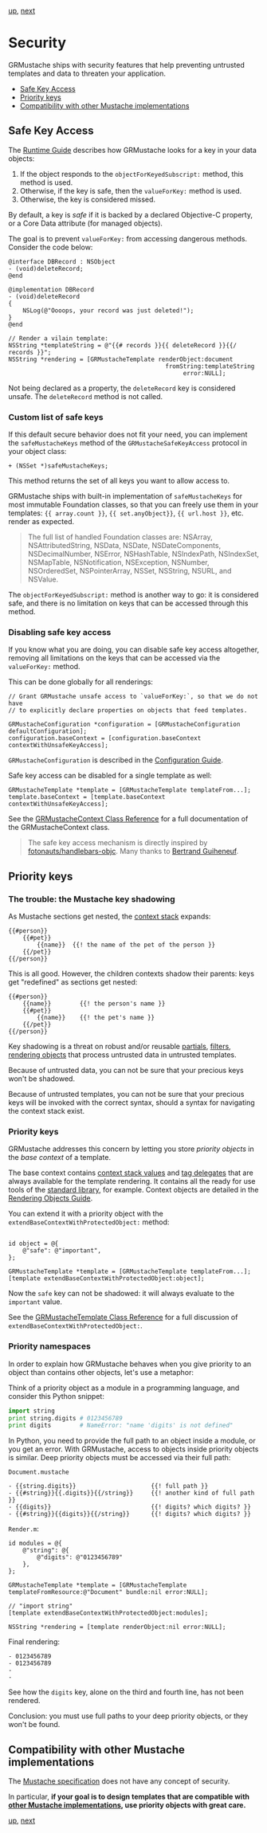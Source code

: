 [up](../../../../GRMustache#documentation), [next](template_repositories.md)

Security
========

GRMustache ships with security features that help preventing untrusted templates and data to threaten your application.

- [Safe Key Access](#safe-key-access)
- [Priority keys](#priority-keys)
- [Compatibility with other Mustache implementations](#compatibility-with-other-mustache-implementations)


Safe Key Access
---------------

The [Runtime Guide](runtime.md) describes how GRMustache looks for a key in your data objects:

1. If the object responds to the `objectForKeyedSubscript:` method, this method is used.
2. Otherwise, if the key is safe, then the `valueForKey:` method is used.
3. Otherwise, the key is considered missed.

By default, a key is *safe* if it is backed by a declared Objective-C property, or a Core Data attribute (for managed objects).

The goal is to prevent `valueForKey:` from accessing dangerous methods. Consider the code below:

```objc
@interface DBRecord : NSObject
- (void)deleteRecord;
@end

@implementation DBRecord
- (void)deleteRecord
{
    NSLog(@"Oooops, your record was just deleted!");
}
@end

// Render a vilain template:
NSString *templateString = @"{{# records }}{{ deleteRecord }}{{/ records }}";
NSString *rendering = [GRMustacheTemplate renderObject:document
                                            fromString:templateString
                                                 error:NULL];
```

Not being declared as a property, the `deleteRecord` key is considered unsafe. The `deleteRecord` method is not called.


### Custom list of safe keys

If this default secure behavior does not fit your need, you can implement the `safeMustacheKeys` method of the `GRMustacheSafeKeyAccess` protocol in your object class:

```objc
+ (NSSet *)safeMustacheKeys;
```

This method returns the set of all keys you want to allow access to.

GRMustache ships with built-in implementation of `safeMustacheKeys` for most immutable Foundation classes, so that you can freely use them in your templates: `{{ array.count }}`, `{{ set.anyObject}}`, `{{ url.host }}`, etc. render as expected.

> The full list of handled Foundation classes are: NSArray, NSAttributedString, NSData, NSDate, NSDateComponents, NSDecimalNumber, NSError, NSHashTable, NSIndexPath, NSIndexSet, NSMapTable, NSNotification, NSException, NSNumber, NSOrderedSet, NSPointerArray, NSSet, NSString, NSURL, and NSValue.

The `objectForKeyedSubscript:` method is another way to go: it is considered safe, and there is no limitation on keys that can be accessed through this method.


### Disabling safe key access

If you know what you are doing, you can disable safe key access altogether, removing all limitations on the keys that can be accessed via the `valueForKey:` method.

This can be done globally for all renderings:

```objc
// Grant GRMustache unsafe access to `valueForKey:`, so that we do not have
// to explicitly declare properties on objects that feed templates.

GRMustacheConfiguration *configuration = [GRMustacheConfiguration defaultConfiguration];
configuration.baseContext = [configuration.baseContext contextWithUnsafeKeyAccess];
```

`GRMustacheConfiguration` is described in the [Configuration Guide](configuration.md).

Safe key access can be disabled for a single template as well:

```objc
GRMustacheTemplate *template = [GRMustacheTemplate templateFrom...];
template.baseContext = [template.baseContext contextWithUnsafeKeyAccess];
```

See the [GRMustacheContext Class Reference](http://groue.github.io/GRMustache/Reference/Classes/GRMustacheContext.html) for a full documentation of the GRMustacheContext class.

> The safe key access mechanism is directly inspired by [fotonauts/handlebars-objc](https://github.com/fotonauts/handlebars-objc). Many thanks to [Bertrand Guiheneuf](https://github.com/bertrand).


Priority keys
-------------

### The trouble: the Mustache key shadowing

As Mustache sections get nested, the [context stack](runtime.md#the-context-stack) expands:

    {{#person}}
        {{#pet}}
            {{name}}  {{! the name of the pet of the person }}
        {{/pet}}
    {{/person}}

This is all good. However, the children contexts shadow their parents: keys get "redefined" as sections get nested:

    {{#person}}
        {{name}}        {{! the person's name }}
        {{#pet}}
            {{name}}    {{! the pet's name }}
        {{/pet}}
    {{/person}}

Key shadowing is a threat on robust and/or reusable [partials](partials.md), [filters](filters.md), [rendering objects](rendering_objects.md) that process untrusted data in untrusted templates.

Because of untrusted data, you can not be sure that your precious keys won't be shadowed.

Because of untrusted templates, you can not be sure that your precious keys will be invoked with the correct syntax, should a syntax for navigating the context stack exist.


### Priority keys

GRMustache addresses this concern by letting you store *priority objects* in the *base context* of a template.

The base context contains [context stack values](runtime.md#the-context-stack) and [tag delegates](delegate.md) that are always available for the template rendering. It contains all the ready for use tools of the [standard library](standard_library.md), for example. Context objects are detailed in the [Rendering Objects Guide](rendering_objects.md).

You can extend it with a priority object with the `extendBaseContextWithProtectedObject:` method:

```objc

id object = @{
    @"safe": @"important",
};

GRMustacheTemplate *template = [GRMustacheTemplate templateFrom...];
[template extendBaseContextWithProtectedObject:object];
```

Now the `safe` key can not be shadowed: it will always evaluate to the `important` value.

See the [GRMustacheTemplate Class Reference](http://groue.github.io/GRMustache/Reference/Classes/GRMustacheTemplate.html) for a full discussion of `extendBaseContextWithProtectedObject:`.


### Priority namespaces

In order to explain how GRMustache behaves when you give priority to an object than contains other objects, let's use a metaphor:

Think of a priority object as a module in a programming language, and consider this Python snippet:

```python
import string
print string.digits # 0123456789
print digits        # NameError: "name 'digits' is not defined"
```

In Python, you need to provide the full path to an object inside a module, or you get an error. With GRMustache, access to objects inside priority objects is similar. Deep priority objects must be accessed via their full path:

`Document.mustache`

    - {{string.digits}}                     {{! full path }}
    - {{#string}}{{.digits}}{{/string}}     {{! another kind of full path }}
    - {{digits}}                            {{! digits? which digits? }}
    - {{#string}}{{digits}}{{/string}}      {{! digits? which digits? }}

`Render.m`:

```objc
id modules = @{
    @"string": @{
        @"digits": @"0123456789"
    },
};

GRMustacheTemplate *template = [GRMustacheTemplate templateFromResource:@"Document" bundle:nil error:NULL];

// "import string"
[template extendBaseContextWithProtectedObject:modules];

NSString *rendering = [template renderObject:nil error:NULL];
```

Final rendering:

    - 0123456789
    - 0123456789
    - 
    - 

See how the `digits` key, alone on the third and fourth line, has not been rendered.

Conclusion: you must use full paths to your deep priority objects, or they won't be found.


Compatibility with other Mustache implementations
-------------------------------------------------

The [Mustache specification](https://github.com/mustache/spec) does not have any concept of security.

In particular, **if your goal is to design templates that are compatible with [other Mustache implementations](https://github.com/defunkt/mustache/wiki/Other-Mustache-implementations), use priority objects with great care.**


[up](../../../../GRMustache#documentation), [next](template_repositories.md)
